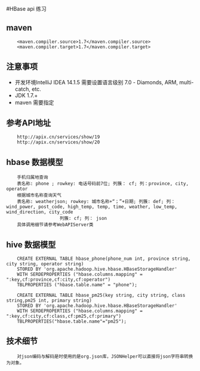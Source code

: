 #HBase api 练习

## maven
        <maven.compiler.source>1.7</maven.compiler.source>
        <maven.compiler.target>1.7</maven.compiler.target>
## 注意事项
*   开发环境IntelliJ IDEA 14.1.5 需要设置语言级别 7.0 - Diamonds, ARM, multi-catch, etc.
*   JDK 1.7.+
*   maven 需要指定

## 参考API地址

        http://apix.cn/services/show/19
        http://apix.cn/services/show/20
## hbase 数据模型
        手机归属地查询
        表名称: phone ; rowkey: 电话号码前7位; 列簇： cf; 列：province, city, operator
        根据城市名称查询天气
        表名称: weatherjson; rowkey: 城市名称+“；”+日期; 列簇: def; 列：wind_power, post_code, high_temp, temp, time, weather, low_temp, wind_direction, city_code
                        列簇: cf; 列： json
        具体调用细节请参考WebAPIServer类    
## hive 数据模型
        CREATE EXTERNAL TABLE hbase_phone(phone_num int, province string, city string, operator string)
        STORED BY 'org.apache.hadoop.hive.hbase.HBaseStorageHandler'
        WITH SERDEPROPERTIES ("hbase.columns.mapping" = ":key,cf:province,cf:city,cf:operator")  
        TBLPROPERTIES ("hbase.table.name" = "phone");
        
        CREATE EXTERNAL TABLE hbase_pm25(key string, city string, class string,pm25 int, primary string)
        STORED BY 'org.apache.hadoop.hive.hbase.HBaseStorageHandler'
        WITH SERDEPROPERTIES ("hbase.columns.mapping" = ":key,cf:city,cf:class,cf:pm25,cf:primary")
        TBLPROPERTIES("hbase.table.name"="pm25");
   
## 技术细节
        对json编码与解码是时使用的是org.json库，JSONHelper可以直接将json字符串转换为对象。
